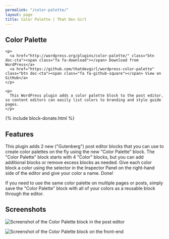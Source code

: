 ```yaml
---
permalink: "/color-palette/"
layout: page
title: Color Palette | That Dev Girl
---
```


<section class="page-title" aria-label="Primary plugin information">
  <div class="container">
    <h1>Color Palette</h1>

    <p>
      <a href="http://wordpress.org/plugins/color-palette/" class="btn doc-cta"><span class="fa fa-download"></span> Download from WordPress</a>
      <a href="https://github.com/thatdevgirl/wordpress-color-palette" class="btn doc-cta"><span class="fa fa-github-square"></span> View on GitHub</a>
    </p>

    <p>
      This WordPress plugin adds a color palette block to the post editor, so content editors can easily list colors to branding and style guide pages.
    </p>
  </div>
</section>

{% include block-donate.html %}

<section class="page-documentation" aria-label="Plugin features">
  <h2>Features</h2>

  <p>
    This plugin adds 2 new ("Gutenberg") post editor blocks that you can use to
    create color palettes on the fly using the new "Color Palette" block. The
    "Color Palette" block starts with 4 "Color" blocks, but you can add additional
    blocks or remove excess blocks as needed. Give each color block a color using
    the selector in the Inspector Panel on the right-hand side of the editor and
    give your color a name. Done!
  </p>

  <p>
    If you need to use the same color palette on multiple pages or posts, simply
    save the "Color Palette" block with all of your colors as a reusable block
    through the editor.
  </p>
</section>

<section class="page-documentation page-screenshots" aria-label="Screenshots">
  <h2>Screenshots</h2>
  <p><img src="{{site.images}}/color-palette-screenshot-1.jpg" alt="Screenshot of the Color Palette block in the post editor" /></p>
  <p><img src="{{site.images}}/color-palette-screenshot-2.jpg" alt="Screenshot of the Color Palette block on the front-end" /></p>
</section>
